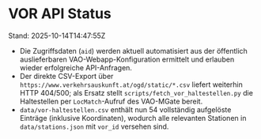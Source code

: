 # VOR API Status

Stand: 2025-10-14T14:47:55Z

* Die Zugriffsdaten (`aid`) werden aktuell automatisiert aus der öffentlich auslieferbaren VAO-Webapp-Konfiguration ermittelt und erlauben wieder erfolgreiche API-Anfragen.
* Der direkte CSV-Export über `https://www.verkehrsauskunft.at/ogd/static/*.csv` liefert weiterhin HTTP 404/500; als Ersatz stellt `scripts/fetch_vor_haltestellen.py` die Haltestellen per `LocMatch`-Aufruf des VAO-MGate bereit.
* `data/vor-haltestellen.csv` enthält nun 54 vollständig aufgelöste Einträge (inklusive Koordinaten), wodurch alle relevanten Stationen in `data/stations.json` mit `vor_id` versehen sind.
